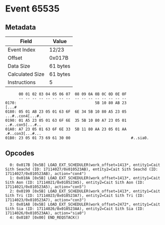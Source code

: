 # Event 65535

## Metadata

| Field           | Value    |
|-----------------|----------|
| Event Index     | 12/23    |
| Offset          | 0x017B   |
| Data Size       | 61 bytes |
| Calculated Size | 61 bytes |
| Instructions    | 5        |

```
      00 01 02 03 04 05 06 07  08 09 0A 0B 0C 0D 0E 0F
      -- -- -- -- -- -- -- --  -- -- -- -- -- -- -- --
0170:                                   5B 10 80 AB 23             [...#
0180: 05 01 AB 23 05 01 63 6F  6E 34 5B 10 80 A5 23 05  ...#..con4[...#.
0190: 01 A5 23 05 01 63 6F 6E  35 5B 10 80 A7 23 05 01  ..#..con5[...#..
01A0: A7 23 05 01 63 6F 6E 33  5B 11 80 AA 23 05 01 AA  .#..con3[...#...
01B0: 23 05 01 73 69 61 30 00                           #..sia0.        
```

## Opcodes

```
  0: 0x017B [0x5B] LOAD_EXT_SCHEDULER(work_offset=1413*, entity1=Cait Sith Seachd (ID: 17114027/0x010523AB), entity2=Cait Sith Seachd (ID: 17114027/0x010523AB), action="con4")
  1: 0x018A [0x5B] LOAD_EXT_SCHEDULER(work_offset=1413*, entity1=Cait Sith Aon (ID: 17114021/0x010523A5), entity2=Cait Sith Aon (ID: 17114021/0x010523A5), action="con5")
  2: 0x0199 [0x5B] LOAD_EXT_SCHEDULER(work_offset=1413*, entity1=Cait Sith Tri (ID: 17114023/0x010523A7), entity2=Cait Sith Tri (ID: 17114023/0x010523A7), action="con3")
  3: 0x01A8 [0x5B] LOAD_EXT_SCHEDULER(work_offset=2472*, entity1=Cait Sith Sia (ID: 17114026/0x010523AA), entity2=Cait Sith Sia (ID: 17114026/0x010523AA), action="sia0")
  4: 0x01B7 [0x00] END_REQSTACK()
```
